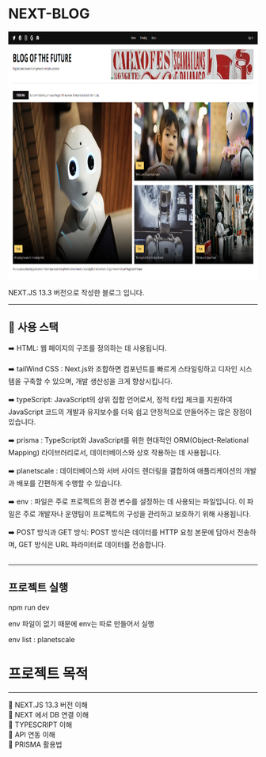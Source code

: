 # NEXT-BLOG

<img src="https://github.com/dongjin6539/blog-ai-app/blob/main/readme.png"  width="1000" height="500">

NEXT.JS 13.3 버전으로 작성한 블로그 입니다.

******

📓 사용 스택
---

➡️ HTML: 웹 페이지의 구조를 정의하는 데 사용됩니다.<br><br>
➡️ tailWind CSS : Next.js와 조합하면 컴포넌트를 빠르게 스타일링하고 디자인 시스템을 구축할 수 있으며, 개발 생산성을 크게 향상시킵니다. <br><br>
➡️ typeScript: JavaScript의 상위 집합 언어로서, 정적 타입 체크를 지원하여 JavaScript 코드의 개발과 유지보수를 더욱 쉽고 안정적으로 만들어주는 많은 장점이 있습니다.<br><br>
➡️ prisma : TypeScript와 JavaScript를 위한 현대적인 ORM(Object-Relational Mapping) 라이브러리로서, 데이터베이스와 상호 작용하는 데 사용됩니다. <br><br>
➡️ planetscale : 데이터베이스와 서버 사이드 렌더링을 결합하여 애플리케이션의 개발과 배포를 간편하게 수행할 수 있습니다.<br><br>
➡️ env : 파일은 주로 프로젝트의 환경 변수를 설정하는 데 사용되는 파일입니다. 이 파일은 주로 개발자나 운영팀이 프로젝트의 구성을 관리하고 보호하기 위해 사용됩니다. <br><br>
➡️ POST 방식과 GET 방식: POST 방식은 데이터를 HTTP 요청 본문에 담아서 전송하며, GET 방식은 URL 파라미터로 데이터를 전송합니다.<br><br>

*******

프로젝트 실행
---
npm run dev

env 파일이 없기 때문에 env는 따로 만들어서 실행

env list : planetscale

# 프로젝트 목적

---

📕 NEXT.JS 13.3 버전 이해 <br>
📕 NEXT 에서 DB 연결 이해 <br>
📕 TYPESCRIPT 이해 <br>
📕 API 연동 이해 <br>
📕 PRISMA 활용법  <br>
